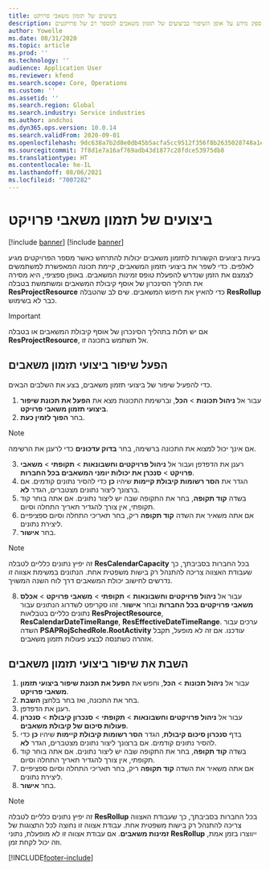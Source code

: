 ```yaml
---
title: ביצועים של תזמון משאבי פרויקט
description: נושא זה מספק מידע על אופן השיפור בביצועים של תזמון משאבים למספר רב של פרויקטים.
author: Yowelle
ms.date: 08/31/2020
ms.topic: article
ms.prod: ''
ms.technology: ''
audience: Application User
ms.reviewer: kfend
ms.search.scope: Core, Operations
ms.custom: ''
ms.assetid: ''
ms.search.region: Global
ms.search.industry: Service industries
ms.author: andchoi
ms.dyn365.ops.version: 10.0.14
ms.search.validFrom: 2020-09-01
ms.openlocfilehash: 9dc638a7b2d8e0db45b5acfa5cc9512f356f8b2635028748a1e2c3230605c154
ms.sourcegitcommit: 7f8d1e7a16af769adb43d1877c28fdce53975db8
ms.translationtype: HT
ms.contentlocale: he-IL
ms.lasthandoff: 08/06/2021
ms.locfileid: "7007282"
---
```

# <a name="project-resource-scheduling-performance"></a>ביצועים של תזמון משאבי פרויקט

[!include [banner](../includes/banner.md)]
[!include [banner](../includes/preview-banner.md)]


בעיות ביצועים הקשורות לתזמון משאבים יכולות להתרחש כאשר מספר הפרויקטים מגיע לאלפים. כדי לשפר את ביצועי תזמון המשאבים, קיימת תכונה המאפשרת למשתמשים לצמצם את הזמן שנדרש להפעלת טופס זמינות המשאבים. באופן ספציפי, היא מסירה את תהליך הסינכרון של אוסף קיבולת המשאבים ומשתמשת בטבלה **ResProjectResource** כדי להאיץ את חיפוש המשאבים. שים לב שהטבלה **ResRollup** כבר לא בשימוש.

> [!IMPORTANT]
> אם יש תלות בתהליך הסינכרון של אוסף קיבולת המשאבים או בטבלה **ResProjectResource**, אל תשתמש בתכונה זו.

## <a name="enable-resource-scheduling-performance-enhancement"></a>הפעל שיפור ביצועי תזמון משאבים
כדי להפעיל שיפור של ביצועי תזמון משאבים, בצע את השלבים הבאים.

1. עבור אל **ניהול תכונות** > **הכל**, וברשימת התכונות מצא את **הפעל את תכונת שיפור ביצועי תזמון משאבי פרויקט**.
2. בחר **הפוך לזמין כעת**.

> [!NOTE]
> אם אינך יכול למצוא את התכונה ברשימה, בחר **בדוק עדכונים** כדי לרענן את הרשימה.

3. רענן את הדפדפן ועבור אל **ניהול פרויקטים וחשבונאות** > **תקופתי** > **משאבי פרויקט** > **סנכרן את יכולות יומני המשאבים בכל החברות**.
4. הגדר את **הסר רשומות קיבולת קיימות** שיהיו **כן** כדי להסיר נתונים קודמים. אם ברצונך ליצור נתונים מצטברים, הגדר **לא**.
5. בשדה **קוד תקופה**, בחר את התקופה שבה יש ליצור נתונים. אם אתה בוחר קוד תקופתי, אין צורך להגדיר תאריך התחלה וסיום.
6. אם אתה משאיר את השדה **קוד תקופה** ריק, בחר תאריכי התחלה וסיום ספציפיים ליצירת נתונים.
7. בחר **אישור**.

 > [!NOTE]
 > זה יפיץ נתונים כלליים לטבלה **ResCalendarCapacity** בכל החברות בסביבתך, כך שעבודת האצווה צריכה להתנהל רק בישות משפטית אחת. הנתונים במשימת אצווה זו נדרשים לחישוב יכולת המשאבים דרך לוח השנה המשויך.

8. עבור אל **ניהול פרויקטים וחשבונאות** > **תקופתי** > **משאבי פרויקט** > **אכלס משאבי פרויקטים בכל החברות** ובחר **אישור**. זהו סקריפט לשדרוג הנתונים עבור נתונים כלליים בטבלאות **ResProjectResource**, **ResCalendarDateTimeRange**, **ResEffectiveDateTimeRange**. ערכים עבור השדה **PSAPRojSchedRole.RootActivity** עודכנו. אם זה לא מופעל, תקבל אזהרה כשתנסה לבצע פעולות תזמון משאבים.
 
## <a name="turn-off-resource-scheduling-performance-enhancement"></a>השבת את שיפור ביצועי תזמון משאבים

1. עבור אל **ניהול תכונות** > **הכל**, וחפש את **הפעל את תכונת שיפור ביצועי תזמון משאבי פרויקט**.
2. בחר את התכונה, ואז בחר בלחצן **השבת**.
3. רענן את הדפדפן.
4. עבור אל **ניהול פרויקטים וחשבונאות** > **תקופתי** > **סנכרון קיבולת** > **סנכרון פעולות סיכום של קיבולת משאבים**.
5. בדף **סנכרון סיכום קיבולת**, הגדר **הסר רשומות קיבולת קיימות** שיהיו **כן** כדי להסיר נתונים קודמים. אם ברצונך ליצור נתונים מצטברים, הגדר **לא**.
6. בשדה **קוד תקופה**, בחר את התקופה שבה יש ליצור נתונים. אם אתה בוחר קוד תקופתי, אין צורך להגדיר תאריך התחלה וסיום.
7. אם אתה משאיר את השדה **קוד תקופה** ריק, בחר תאריכי התחלה וסיום ספציפיים ליצירת נתונים.
8. בחר **אישור**.

> [!NOTE]
> זה יפיץ נתונים כלליים לטבלה **ResRollup‎** בכל החברות בסביבתך, כך שעבודת האצווה צריכה להתנהל רק בישות משפטית אחת. עבודת אצווה זו נחוצה לכל התצוגות של **זמינות משאבים**. אם עבודת אצווה זו לא מופעלת, נתוני **ResRollup** ייווצרו בזמן אמת, וזה יכול לקחת זמן.


[!INCLUDE[footer-include](../includes/footer-banner.md)]